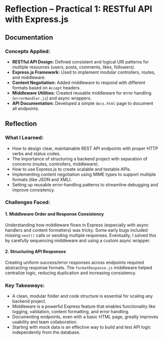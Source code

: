 # Reflection – Practical 1: RESTful API with Express.js

## Documentation

### Concepts Applied:

* **RESTful API Design:** Defined consistent and logical URI patterns for multiple resources (users, posts, comments, likes, followers).
* **Express.js Framework:** Used to implement modular controllers, routes, and middleware.
* **Content Negotiation:** Added middleware to respond with different formats based on `Accept` headers.
* **Middleware Utilities:** Created reusable middleware for error handling (`errorHandler.js`) and async wrappers.
* **API Documentation:** Developed a simple `docs.html` page to document all endpoints.

## Reflection

### What I Learned:

* How to design clear, maintainable REST API endpoints with proper HTTP verbs and status codes.
* The importance of structuring a backend project with separation of concerns (routes, controllers, middleware).
* How to use Express.js to create scalable and testable APIs.
* Implementing content negotiation using MIME types to support multiple formats (like JSON and XML).
* Setting up reusable error-handling patterns to streamline debugging and improve consistency.

### Challenges Faced:

#### 1. Middleware Order and Response Consistency

Understanding how middleware flows in Express (especially with async handlers and content formatters) was tricky. Some early bugs included missing `next()` calls or sending multiple responses. Eventually, I solved this by carefully sequencing middleware and using a custom async wrapper.


#### 2. Structuring API Responses

Creating uniform success/error responses across endpoints required abstracting response formats. The `formatResponse.js` middleware helped centralize logic, reducing duplication and increasing consistency.

### Key Takeaways:

* A clean, modular folder and code structure is essential for scaling any backend project.
* Middleware is a powerful Express feature that enables functionality like logging, validation, content formatting, and error handling.
* Documenting endpoints, even with a basic HTML page, greatly improves usability and team collaboration.
* Starting with mock data is an effective way to build and test API logic independently from the database.

